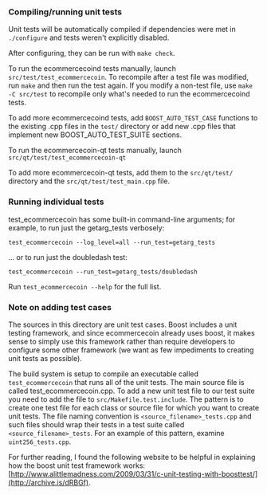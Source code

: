 ### Compiling/running unit tests

Unit tests will be automatically compiled if dependencies were met in `./configure`
and tests weren't explicitly disabled.

After configuring, they can be run with `make check`.

To run the ecommercecoind tests manually, launch `src/test/test_ecommercecoin`. To recompile
after a test file was modified, run `make` and then run the test again. If you
modify a non-test file, use `make -C src/test` to recompile only what's needed
to run the ecommercecoind tests.

To add more ecommercecoind tests, add `BOOST_AUTO_TEST_CASE` functions to the existing
.cpp files in the `test/` directory or add new .cpp files that
implement new BOOST_AUTO_TEST_SUITE sections.

To run the ecommercecoin-qt tests manually, launch `src/qt/test/test_ecommercecoin-qt`

To add more ecommercecoin-qt tests, add them to the `src/qt/test/` directory and
the `src/qt/test/test_main.cpp` file.

### Running individual tests

test_ecommercecoin has some built-in command-line arguments; for
example, to run just the getarg_tests verbosely:

    test_ecommercecoin --log_level=all --run_test=getarg_tests

... or to run just the doubledash test:

    test_ecommercecoin --run_test=getarg_tests/doubledash

Run `test_ecommercecoin --help` for the full list.

### Note on adding test cases

The sources in this directory are unit test cases.  Boost includes a
unit testing framework, and since ecommercecoin already uses boost, it makes
sense to simply use this framework rather than require developers to
configure some other framework (we want as few impediments to creating
unit tests as possible).

The build system is setup to compile an executable called `test_ecommercecoin`
that runs all of the unit tests.  The main source file is called
test_ecommercecoin.cpp. To add a new unit test file to our test suite you need
to add the file to `src/Makefile.test.include`. The pattern is to create
one test file for each class or source file for which you want to create
unit tests.  The file naming convention is `<source_filename>_tests.cpp`
and such files should wrap their tests in a test suite
called `<source_filename>_tests`. For an example of this pattern,
examine `uint256_tests.cpp`.

For further reading, I found the following website to be helpful in
explaining how the boost unit test framework works:
[http://www.alittlemadness.com/2009/03/31/c-unit-testing-with-boosttest/](http://archive.is/dRBGf).
